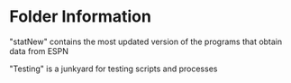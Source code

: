 
# Folder Information
"statNew" contains the most updated version of the programs that obtain data from ESPN

"Testing" is a junkyard for testing scripts and processes

